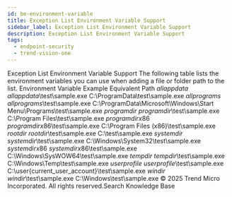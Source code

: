 ```yaml
---
id: bm-environment-variable
title: Exception List Environment Variable Support
sidebar_label: Exception List Environment Variable Support
description: Exception List Environment Variable Support
tags:
  - endpoint-security
  - trend-vision-one
---
```


 Exception List Environment Variable Support The following table lists the environment variables you can use when adding a file or folder path to the list. Environment Variable Example Equivalent Path $allappdata$ $allappdata$\test\sample.exe C:\ProgramData\test\sample.exe $allprograms$ $allprograms$\test\sample.exe C:\ProgramData\Microsoft\Windows\Start Menu\Programs\test\sample.exe $programdir$ $programdir$\test\sample.exe C:\Program Files\test\sample.exe $programdirx86$ $programdirx86$\test\sample.exe C:\Program Files (x86)\test\sample.exe $rootdir$ $rootdir$\test\sample.exe C:\test\sample.exe $systemdir$ $systemdir$\test\sample.exe C:\Windows\System32\test\sample.exe $systemdirx86$ $systemdirx86$\test\sample.exe C:\Windows\SysWOW64\test\sample.exe $tempdir$ $tempdir$\test\sample.exe C:\Windows\Temp\test\sample.exe $userprofile$ $userprofile$\test\sample.exe C:\user\{current_user_account}\test\sample.exe $windir$ $windir$\test\sample.exe C:\Windows\test\sample.exe © 2025 Trend Micro Incorporated. All rights reserved.Search Knowledge Base